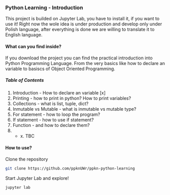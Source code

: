 ### Python Learning - Introduction

This project is builded on Jupyter Lab, you have to install it, if you want to use it! Right now the wole idea is under production and develop only under Polish language, after everything is done we are willing to translate it to English language.


#### What can you find inside?

If you download the project you can find the practical introduction into Python Programming Language. From the very basics like how to declare an variable to basiscs of Object Oriented Programming.

##### Table of Contents

1. Introduction - How to declare an variable [x]
2. Printing - how to print in python? How to print variables?
3. Collections - what is list, tuple, dict?
4. Inmutable vs Mutable - what is inmutable vs mutable type?
5. For statement - how to loop the program?
6. If statement - how to use if statement?
7. Function - and how to declare them?
8. - x. TBC

#### How to use?


Clone the repository 

``` bash
git clone https://github.com/ppknUWr/ppkn-python-learning
```

Start Jupyter Lab and explore!
``` bash
jupyter lab
```